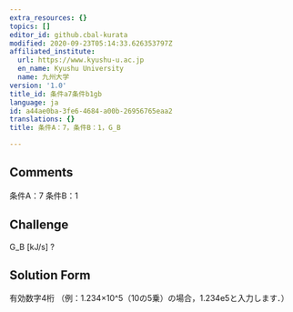 ```yaml
---
extra_resources: {}
topics: []
editor_id: github.cbal-kurata
modified: 2020-09-23T05:14:33.626353797Z
affiliated_institute:
  url: https://www.kyushu-u.ac.jp
  en_name: Kyushu University
  name: 九州大学
version: '1.0'
title_id: 条件a7条件b1gb
language: ja
id: a44ae0ba-3fe6-4684-a00b-26956765eaa2
translations: {}
title: 条件A：7，条件B：1，G_B

---
```


## Comments
条件A：7
条件B：1

## Challenge
G_B [kJ/s] ?

## Solution Form
有効数字4桁
（例：1.234×10^5（10の5乗）の場合，1.234e5と入力します．）




